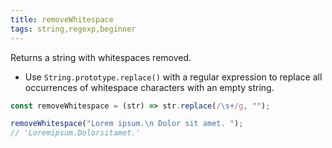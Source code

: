 ```yaml
---
title: removeWhitespace
tags: string,regexp,beginner
---
```


Returns a string with whitespaces removed.

- Use `String.prototype.replace()` with a regular expression to replace all occurrences of whitespace characters with an empty string.

```js
const removeWhitespace = (str) => str.replace(/\s+/g, "");
```

```js
removeWhitespace("Lorem ipsum.\n Dolor sit amet. ");
// 'Loremipsum.Dolorsitamet.'
```
